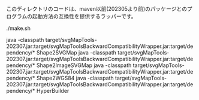 このディレクトリのコードは、maven以前(202305より前)のパッケージとのプログラムの起動方法の互換性を提供するラッパーです。

./make.sh

java -classpath target/svgMapTools-202307.jar:target/svgMapToolsBackwardCompatibilityWrapper.jar:target/dependency/* Shape2SVGMap
java -classpath target/svgMapTools-202307.jar:target/svgMapToolsBackwardCompatibilityWrapper.jar:target/dependency/* Shape2ImageSVGMap
java -classpath target/svgMapTools-202307.jar:target/svgMapToolsBackwardCompatibilityWrapper.jar:target/dependency/* Shape2WGS84
java -classpath target/svgMapTools-202307.jar:target/svgMapToolsBackwardCompatibilityWrapper.jar:target/dependency/* HyperBuilder